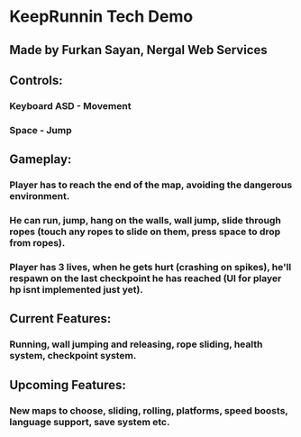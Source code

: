 # KeepRunnin Tech Demo

## Made by Furkan Sayan, Nergal Web Services

## Controls:
### Keyboard ASD - Movement
### Space - Jump

## Gameplay:

### Player has to reach the end of the map, avoiding the dangerous environment.
### He can run, jump, hang on the walls, wall jump, slide through ropes (touch any ropes to slide on them, press space to drop from ropes).
### Player has 3 lives, when he gets hurt (crashing on spikes), he'll respawn on the last checkpoint he has reached (UI for player hp isnt implemented just yet).

## Current Features:
### Running, wall jumping and releasing, rope sliding, health system, checkpoint system.


## Upcoming Features:
### New maps to choose, sliding, rolling, platforms, speed boosts, language support, save system etc.
